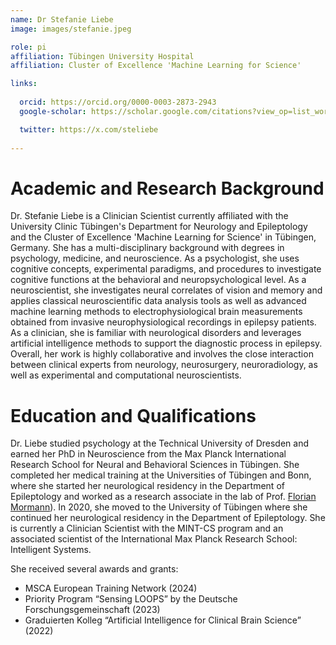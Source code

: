 ```yaml
---
name: Dr Stefanie Liebe
image: images/stefanie.jpeg

role: pi
affiliation: Tübingen University Hospital
affiliation: Cluster of Excellence 'Machine Learning for Science'

links:
   
  orcid: https://orcid.org/0000-0003-2873-2943
  google-scholar: https://scholar.google.com/citations?view_op=list_works&hl=en&user=38Sq-ZYAAAAJ&gmla=AETOMgGh1qy5PwsIjqWWuizVFHaW7IQdAPHpdhIAhdMlJikuyfGC7Abtzro4BnwqwKqxjABvieRw8jrCE4aKBHSw5HToILNNm2hG6FjQsibVXpqsu0_I5to1A

  twitter: https://x.com/steliebe
  
---
```


# Academic and Research Background

Dr. Stefanie Liebe is a Clinician Scientist currently affiliated with the University Clinic Tübingen's Department for Neurology and Epileptology and the Cluster of Excellence 'Machine Learning for Science' in Tübingen, Germany. She has a multi-disciplinary background with degrees in psychology, medicine, and neuroscience. As a psychologist, she uses cognitive concepts, experimental paradigms, and procedures to investigate cognitive functions at the behavioral and neuropsychological level. As a neuroscientist, she investigates neural correlates of vision and memory and applies classical neuroscientific data analysis tools as well as advanced machine learning methods to electrophysiological brain measurements obtained from invasive neurophysiological recordings in epilepsy patients. As a clinician, she is familiar with neurological disorders and leverages artificial intelligence methods to support the diagnostic process in epilepsy. Overall, her work is highly collaborative and involves the close interaction between clinical experts from neurology, neurosurgery, neuroradiology, as well as experimental and computational neuroscientists.

# Education and Qualifications

Dr. Liebe studied psychology at the Technical University of Dresden and earned her PhD in Neuroscience from the Max Planck International Research School for Neural and Behavioral Sciences in Tübingen. She completed her medical training at the Universities of Tübingen and Bonn, where she started her neurological residency in the Department of Epileptology and worked as a research associate in the lab of Prof. [Florian Mormann](https://www.uni-bonn.de/de/forschung-lehre/forschungsprofil/transdisziplinaere-forschungsbereiche/tra-3-life-1/mitgliederverzeichnis/florian-mormann)). In 2020, she moved to the University of Tübingen where she continued her neurological residency in the Department of Epileptology. She is currently a Clinician Scientist with the MINT-CS program and an associated scientist of the International Max Planck Research School: Intelligent Systems.

She received several awards and grants:
- MSCA European Training Network (2024)
- Priority Program “Sensing LOOPS” by the Deutsche Forschungsgemeinschaft (2023)
- Graduierten Kolleg “Artificial Intelligence for Clinical Brain Science” (2022)
